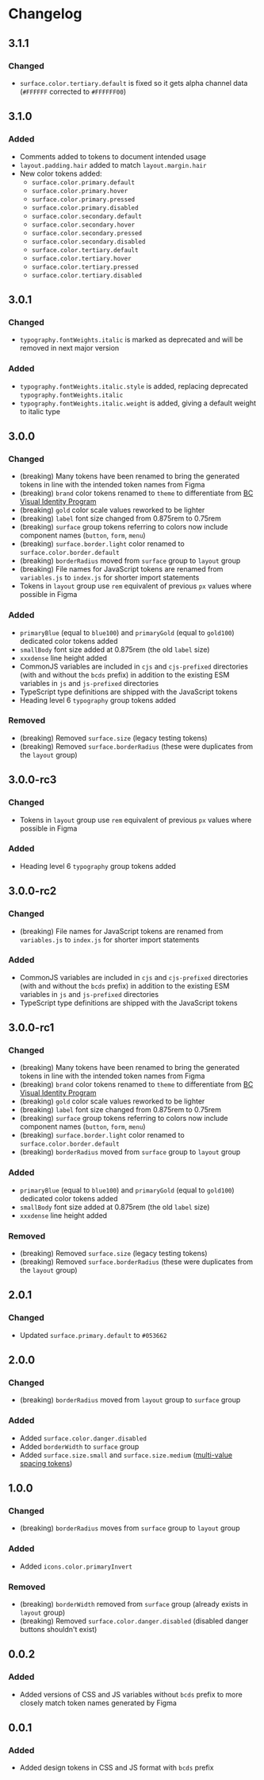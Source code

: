 # Changelog

## 3.1.1

### Changed

- `surface.color.tertiary.default` is fixed so it gets alpha channel data (`#FFFFFF` corrected to `#FFFFFF00`)

## 3.1.0

### Added

- Comments added to tokens to document intended usage
- `layout.padding.hair` added to match `layout.margin.hair`
- New color tokens added:
  - `surface.color.primary.default`
  - `surface.color.primary.hover`
  - `surface.color.primary.pressed`
  - `surface.color.primary.disabled`
  - `surface.color.secondary.default`
  - `surface.color.secondary.hover`
  - `surface.color.secondary.pressed`
  - `surface.color.secondary.disabled`
  - `surface.color.tertiary.default`
  - `surface.color.tertiary.hover`
  - `surface.color.tertiary.pressed`
  - `surface.color.tertiary.disabled`

## 3.0.1

### Changed

- `typography.fontWeights.italic` is marked as deprecated and will be removed in next major version

### Added

- `typography.fontWeights.italic.style` is added, replacing deprecated `typography.fontWeights.italic`
- `typography.fontWeights.italic.weight` is added, giving a default weight to italic type

## 3.0.0

### Changed

- (breaking) Many tokens have been renamed to bring the generated tokens in line with the intended token names from Figma
- (breaking) `brand` color tokens renamed to `theme` to differentiate from [BC Visual Identity Program](https://www2.gov.bc.ca/gov/content?id=CCB4862101CD43C195FF395CAED00F95)
- (breaking) `gold` color scale values reworked to be lighter
- (breaking) `label` font size changed from 0.875rem to 0.75rem
- (breaking) `surface` group tokens referring to colors now include component names (`button`, `form`, `menu`)
- (breaking) `surface.border.light` color renamed to `surface.color.border.default`
- (breaking) `borderRadius` moved from `surface` group to `layout` group
- (breaking) File names for JavaScript tokens are renamed from `variables.js` to `index.js` for shorter import statements
- Tokens in `layout` group use `rem` equivalent of previous `px` values where possible in Figma

### Added

- `primaryBlue` (equal to `blue100`) and `primaryGold` (equal to `gold100`) dedicated color tokens added
- `smallBody` font size added at 0.875rem (the old `label` size)
- `xxxdense` line height added
- CommonJS variables are included in `cjs` and `cjs-prefixed` directories (with and without the `bcds` prefix) in addition to the existing ESM variables in `js` and `js-prefixed` directories
- TypeScript type definitions are shipped with the JavaScript tokens
- Heading level 6 `typography` group tokens added

### Removed

- (breaking) Removed `surface.size` (legacy testing tokens)
- (breaking) Removed `surface.borderRadius` (these were duplicates from the `layout` group)

## 3.0.0-rc3

### Changed

- Tokens in `layout` group use `rem` equivalent of previous `px` values where possible in Figma

### Added

- Heading level 6 `typography` group tokens added

## 3.0.0-rc2

### Changed

- (breaking) File names for JavaScript tokens are renamed from `variables.js` to `index.js` for shorter import statements

### Added

- CommonJS variables are included in `cjs` and `cjs-prefixed` directories (with and without the `bcds` prefix) in addition to the existing ESM variables in `js` and `js-prefixed` directories
- TypeScript type definitions are shipped with the JavaScript tokens

## 3.0.0-rc1

### Changed

- (breaking) Many tokens have been renamed to bring the generated tokens in line with the intended token names from Figma
- (breaking) `brand` color tokens renamed to `theme` to differentiate from [BC Visual Identity Program](https://www2.gov.bc.ca/gov/content?id=CCB4862101CD43C195FF395CAED00F95)
- (breaking) `gold` color scale values reworked to be lighter
- (breaking) `label` font size changed from 0.875rem to 0.75rem
- (breaking) `surface` group tokens referring to colors now include component names (`button`, `form`, `menu`)
- (breaking) `surface.border.light` color renamed to `surface.color.border.default`
- (breaking) `borderRadius` moved from `surface` group to `layout` group

### Added

- `primaryBlue` (equal to `blue100`) and `primaryGold` (equal to `gold100`) dedicated color tokens added
- `smallBody` font size added at 0.875rem (the old `label` size)
- `xxxdense` line height added

### Removed

- (breaking) Removed `surface.size` (legacy testing tokens)
- (breaking) Removed `surface.borderRadius` (these were duplicates from the `layout` group)

## 2.0.1

### Changed

- Updated `surface.primary.default` to `#053662`

## 2.0.0

### Changed

- (breaking) `borderRadius` moved from `layout` group to `surface` group

### Added

- Added `surface.color.danger.disabled`
- Added `borderWidth` to `surface` group
- Added `surface.size.small` and `surface.size.medium` ([multi-value spacing tokens](https://docs.tokens.studio/available-tokens/spacing-tokens))

## 1.0.0

### Changed

- (breaking) `borderRadius` moves from `surface` group to `layout` group

### Added

- Added `icons.color.primaryInvert`

### Removed

- (breaking) `borderWidth` removed from `surface` group (already exists in `layout` group)
- (breaking) Removed `surface.color.danger.disabled` (disabled danger buttons shouldn't exist)

## 0.0.2

### Added

- Added versions of CSS and JS variables without `bcds` prefix to more closely match token names generated by Figma

## 0.0.1

### Added

- Added design tokens in CSS and JS format with `bcds` prefix
